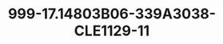 ---
title: 999-17.14803B06-339A3038-CLE1129-11
image: 999-17.14803B06-339A3038-CLE1129-11.jpg
brand: classic-collection
layout: vestito
---